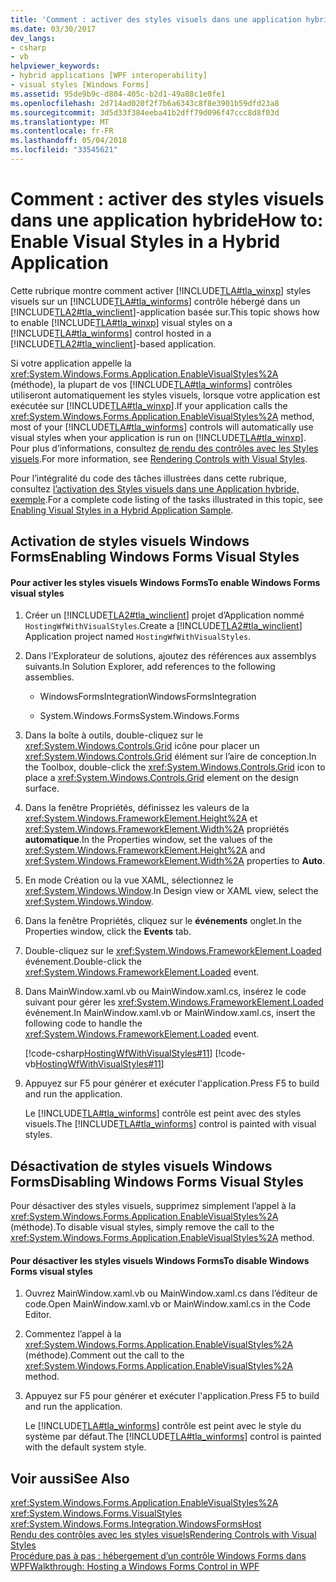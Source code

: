 ```yaml
---
title: 'Comment : activer des styles visuels dans une application hybride'
ms.date: 03/30/2017
dev_langs:
- csharp
- vb
helpviewer_keywords:
- hybrid applications [WPF interoperability]
- visual styles [Windows Forms]
ms.assetid: 95de9b9c-d804-405c-b2d1-49a88c1e0fe1
ms.openlocfilehash: 2d714ad020f2f7b6a6343c8f8e3901b59dfd23a8
ms.sourcegitcommit: 3d5d33f384eeba41b2dff79d096f47ccc8d8f03d
ms.translationtype: MT
ms.contentlocale: fr-FR
ms.lasthandoff: 05/04/2018
ms.locfileid: "33545621"
---
```

# <a name="how-to-enable-visual-styles-in-a-hybrid-application"></a><span data-ttu-id="4b54d-102">Comment : activer des styles visuels dans une application hybride</span><span class="sxs-lookup"><span data-stu-id="4b54d-102">How to: Enable Visual Styles in a Hybrid Application</span></span>
<span data-ttu-id="4b54d-103">Cette rubrique montre comment activer [!INCLUDE[TLA#tla_winxp](../../../../includes/tlasharptla-winxp-md.md)] styles visuels sur un [!INCLUDE[TLA#tla_winforms](../../../../includes/tlasharptla-winforms-md.md)] contrôle hébergé dans un [!INCLUDE[TLA2#tla_winclient](../../../../includes/tla2sharptla-winclient-md.md)]-application basée sur.</span><span class="sxs-lookup"><span data-stu-id="4b54d-103">This topic shows how to enable [!INCLUDE[TLA#tla_winxp](../../../../includes/tlasharptla-winxp-md.md)] visual styles on a [!INCLUDE[TLA#tla_winforms](../../../../includes/tlasharptla-winforms-md.md)] control hosted in a [!INCLUDE[TLA2#tla_winclient](../../../../includes/tla2sharptla-winclient-md.md)]-based application.</span></span>  
  
 <span data-ttu-id="4b54d-104">Si votre application appelle la <xref:System.Windows.Forms.Application.EnableVisualStyles%2A> (méthode), la plupart de vos [!INCLUDE[TLA#tla_winforms](../../../../includes/tlasharptla-winforms-md.md)] contrôles utiliseront automatiquement les styles visuels, lorsque votre application est exécutée sur [!INCLUDE[TLA#tla_winxp](../../../../includes/tlasharptla-winxp-md.md)].</span><span class="sxs-lookup"><span data-stu-id="4b54d-104">If your application calls the <xref:System.Windows.Forms.Application.EnableVisualStyles%2A> method, most of your [!INCLUDE[TLA#tla_winforms](../../../../includes/tlasharptla-winforms-md.md)] controls will automatically use visual styles when your application is run on [!INCLUDE[TLA#tla_winxp](../../../../includes/tlasharptla-winxp-md.md)].</span></span> <span data-ttu-id="4b54d-105">Pour plus d’informations, consultez [de rendu des contrôles avec les Styles visuels](../../../../docs/framework/winforms/controls/rendering-controls-with-visual-styles.md).</span><span class="sxs-lookup"><span data-stu-id="4b54d-105">For more information, see [Rendering Controls with Visual Styles](../../../../docs/framework/winforms/controls/rendering-controls-with-visual-styles.md).</span></span>  
  
 <span data-ttu-id="4b54d-106">Pour l’intégralité du code des tâches illustrées dans cette rubrique, consultez [l’activation des Styles visuels dans une Application hybride, exemple](http://go.microsoft.com/fwlink/?LinkID=159986).</span><span class="sxs-lookup"><span data-stu-id="4b54d-106">For a complete code listing of the tasks illustrated in this topic, see [Enabling Visual Styles in a Hybrid Application Sample](http://go.microsoft.com/fwlink/?LinkID=159986).</span></span>  
  
## <a name="enabling-windows-forms-visual-styles"></a><span data-ttu-id="4b54d-107">Activation de styles visuels Windows Forms</span><span class="sxs-lookup"><span data-stu-id="4b54d-107">Enabling Windows Forms Visual Styles</span></span>  
  
#### <a name="to-enable-windows-forms-visual-styles"></a><span data-ttu-id="4b54d-108">Pour activer les styles visuels Windows Forms</span><span class="sxs-lookup"><span data-stu-id="4b54d-108">To enable Windows Forms visual styles</span></span>  
  
1.  <span data-ttu-id="4b54d-109">Créer un [!INCLUDE[TLA2#tla_winclient](../../../../includes/tla2sharptla-winclient-md.md)] projet d’Application nommé `HostingWfWithVisualStyles`.</span><span class="sxs-lookup"><span data-stu-id="4b54d-109">Create a [!INCLUDE[TLA2#tla_winclient](../../../../includes/tla2sharptla-winclient-md.md)] Application project named `HostingWfWithVisualStyles`.</span></span>  
  
2.  <span data-ttu-id="4b54d-110">Dans l’Explorateur de solutions, ajoutez des références aux assemblys suivants.</span><span class="sxs-lookup"><span data-stu-id="4b54d-110">In Solution Explorer, add references to the following assemblies.</span></span>  
  
    -   <span data-ttu-id="4b54d-111">WindowsFormsIntegration</span><span class="sxs-lookup"><span data-stu-id="4b54d-111">WindowsFormsIntegration</span></span>  
  
    -   <span data-ttu-id="4b54d-112">System.Windows.Forms</span><span class="sxs-lookup"><span data-stu-id="4b54d-112">System.Windows.Forms</span></span>  
  
3.  <span data-ttu-id="4b54d-113">Dans la boîte à outils, double-cliquez sur le <xref:System.Windows.Controls.Grid> icône pour placer un <xref:System.Windows.Controls.Grid> élément sur l’aire de conception.</span><span class="sxs-lookup"><span data-stu-id="4b54d-113">In the Toolbox, double-click the <xref:System.Windows.Controls.Grid> icon to place a <xref:System.Windows.Controls.Grid> element on the design surface.</span></span>  
  
4.  <span data-ttu-id="4b54d-114">Dans la fenêtre Propriétés, définissez les valeurs de la <xref:System.Windows.FrameworkElement.Height%2A> et <xref:System.Windows.FrameworkElement.Width%2A> propriétés **automatique**.</span><span class="sxs-lookup"><span data-stu-id="4b54d-114">In the Properties window, set the values of the <xref:System.Windows.FrameworkElement.Height%2A> and <xref:System.Windows.FrameworkElement.Width%2A> properties to **Auto**.</span></span>  
  
5.  <span data-ttu-id="4b54d-115">En mode Création ou la vue XAML, sélectionnez le <xref:System.Windows.Window>.</span><span class="sxs-lookup"><span data-stu-id="4b54d-115">In Design view or XAML view, select the <xref:System.Windows.Window>.</span></span>  
  
6.  <span data-ttu-id="4b54d-116">Dans la fenêtre Propriétés, cliquez sur le **événements** onglet.</span><span class="sxs-lookup"><span data-stu-id="4b54d-116">In the Properties window, click the **Events** tab.</span></span>  
  
7.  <span data-ttu-id="4b54d-117">Double-cliquez sur le <xref:System.Windows.FrameworkElement.Loaded> événement.</span><span class="sxs-lookup"><span data-stu-id="4b54d-117">Double-click the <xref:System.Windows.FrameworkElement.Loaded> event.</span></span>
  
8.  <span data-ttu-id="4b54d-118">Dans MainWindow.xaml.vb ou MainWindow.xaml.cs, insérez le code suivant pour gérer les <xref:System.Windows.FrameworkElement.Loaded> événement.</span><span class="sxs-lookup"><span data-stu-id="4b54d-118">In MainWindow.xaml.vb or MainWindow.xaml.cs, insert the following code to handle the <xref:System.Windows.FrameworkElement.Loaded> event.</span></span>  
  
     [!code-csharp[HostingWfWithVisualStyles#11](../../../../samples/snippets/csharp/VS_Snippets_Wpf/HostingWfWithVisualStyles/CSharp/HostingWfWithVisualStyles/Window1.xaml.cs#11)]
     [!code-vb[HostingWfWithVisualStyles#11](../../../../samples/snippets/visualbasic/VS_Snippets_Wpf/HostingWfWithVisualStyles/VisualBasic/HostingWfWithVisualStyles/Window1.xaml.vb#11)]  
  
9. <span data-ttu-id="4b54d-119">Appuyez sur F5 pour générer et exécuter l'application.</span><span class="sxs-lookup"><span data-stu-id="4b54d-119">Press F5 to build and run the application.</span></span>  
  
     <span data-ttu-id="4b54d-120">Le [!INCLUDE[TLA#tla_winforms](../../../../includes/tlasharptla-winforms-md.md)] contrôle est peint avec des styles visuels.</span><span class="sxs-lookup"><span data-stu-id="4b54d-120">The [!INCLUDE[TLA#tla_winforms](../../../../includes/tlasharptla-winforms-md.md)] control is painted with visual styles.</span></span>  
  
## <a name="disabling-windows-forms-visual-styles"></a><span data-ttu-id="4b54d-121">Désactivation de styles visuels Windows Forms</span><span class="sxs-lookup"><span data-stu-id="4b54d-121">Disabling Windows Forms Visual Styles</span></span>  
 <span data-ttu-id="4b54d-122">Pour désactiver des styles visuels, supprimez simplement l’appel à la <xref:System.Windows.Forms.Application.EnableVisualStyles%2A> (méthode).</span><span class="sxs-lookup"><span data-stu-id="4b54d-122">To disable visual styles, simply remove the call to the <xref:System.Windows.Forms.Application.EnableVisualStyles%2A> method.</span></span>  
  
#### <a name="to-disable-windows-forms-visual-styles"></a><span data-ttu-id="4b54d-123">Pour désactiver les styles visuels Windows Forms</span><span class="sxs-lookup"><span data-stu-id="4b54d-123">To disable Windows Forms visual styles</span></span>  
  
1.  <span data-ttu-id="4b54d-124">Ouvrez MainWindow.xaml.vb ou MainWindow.xaml.cs dans l’éditeur de code.</span><span class="sxs-lookup"><span data-stu-id="4b54d-124">Open MainWindow.xaml.vb or MainWindow.xaml.cs in the Code Editor.</span></span>  
  
2.  <span data-ttu-id="4b54d-125">Commentez l’appel à la <xref:System.Windows.Forms.Application.EnableVisualStyles%2A> (méthode).</span><span class="sxs-lookup"><span data-stu-id="4b54d-125">Comment out the call to the <xref:System.Windows.Forms.Application.EnableVisualStyles%2A> method.</span></span>  
  
3.  <span data-ttu-id="4b54d-126">Appuyez sur F5 pour générer et exécuter l'application.</span><span class="sxs-lookup"><span data-stu-id="4b54d-126">Press F5 to build and run the application.</span></span>  
  
     <span data-ttu-id="4b54d-127">Le [!INCLUDE[TLA#tla_winforms](../../../../includes/tlasharptla-winforms-md.md)] contrôle est peint avec le style du système par défaut.</span><span class="sxs-lookup"><span data-stu-id="4b54d-127">The [!INCLUDE[TLA#tla_winforms](../../../../includes/tlasharptla-winforms-md.md)] control is painted with the default system style.</span></span>  
  
## <a name="see-also"></a><span data-ttu-id="4b54d-128">Voir aussi</span><span class="sxs-lookup"><span data-stu-id="4b54d-128">See Also</span></span>  
 <xref:System.Windows.Forms.Application.EnableVisualStyles%2A>  
 <xref:System.Windows.Forms.VisualStyles>  
 <xref:System.Windows.Forms.Integration.WindowsFormsHost>  
 [<span data-ttu-id="4b54d-129">Rendu des contrôles avec les styles visuels</span><span class="sxs-lookup"><span data-stu-id="4b54d-129">Rendering Controls with Visual Styles</span></span>](../../../../docs/framework/winforms/controls/rendering-controls-with-visual-styles.md)  
 [<span data-ttu-id="4b54d-130">Procédure pas à pas : hébergement d’un contrôle Windows Forms dans WPF</span><span class="sxs-lookup"><span data-stu-id="4b54d-130">Walkthrough: Hosting a Windows Forms Control in WPF</span></span>](../../../../docs/framework/wpf/advanced/walkthrough-hosting-a-windows-forms-control-in-wpf.md)
